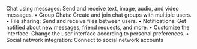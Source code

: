 Chat using messages: Send and receive text, image,
audio, and video messages.
• Group Chats: Create and join chat groups with multiple
users.
• File sharing: Send and receive files between users.
• Notifications: Get notified about new messages, friend
requests, and more.
• Customize the interface: Change the user interface
according to personal preferences.
• Social network integration: Connect to social network
accounts
